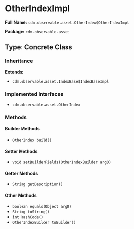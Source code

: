 # OtherIndexImpl

**Full Name:** `cdm.observable.asset.OtherIndex$OtherIndexImpl`

**Package:** `cdm.observable.asset`

## Type: Concrete Class

### Inheritance

**Extends:**
- `cdm.observable.asset.IndexBase$IndexBaseImpl`

### Implemented Interfaces

- `cdm.observable.asset.OtherIndex`

### Methods

#### Builder Methods

- `OtherIndex build()`

#### Setter Methods

- `void setBuilderFields(OtherIndexBuilder arg0)`

#### Getter Methods

- `String getDescription()`

#### Other Methods

- `boolean equals(Object arg0)`
- `String toString()`
- `int hashCode()`
- `OtherIndexBuilder toBuilder()`

